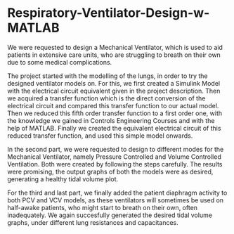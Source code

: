 # Respiratory-Ventilator-Design-w-MATLAB

We were requested to design a Mechanical Ventilator, which is used to aid patients in
extensive care units, who are struggling to breath on their own due to some medical complications.

The project started with the modelling of the lungs, in order to try the designed ventilator
models on. For this, we first created a Simulink Model with the electrical circuit equivalent given in
the project description. Then we acquired a transfer function which is the direct conversion of the
electrical circuit and compared this transfer function to our actual model. Then we reduced this fifth
order transfer function to a first order one, with the knowledge we gained in Controls Engineering
Courses and with the help of MATLAB. Finally we created the equivalent electrical circuit of this
reduced transfer function, and used this simple model onwards.

In the second part, we were requested to design to different modes for the Mechanical
Ventilator, namely Pressure Controlled and Volume Controlled Ventilation. Both were created by
following the steps carefully. The results were promising, the output graphs of both the models were
as desired, generating a healthy tidal volume plot.

For the third and last part, we finally added the patient diaphragm activity to both PCV and
VCV models, as these ventilators will sometimes be used on half-awake patients, who might start to
breath on their own, often inadequately. We again succesfully generated the desired tidal volume
graphs, under different lung resistances and capacitances.
